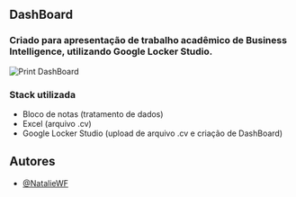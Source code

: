 ## DashBoard

### Criado para apresentação de trabalho acadêmico de Business Intelligence, utilizando Google Locker Studio.

![Print DashBoard](<img width="801" height="522" alt="Print DashBoard " src="https://github.com/user-attachments/assets/959a7e2f-b00a-4f49-ba68-faf357ec895a" />
)

### Stack utilizada 
- Bloco de notas (tratamento de dados)
- Excel (arquivo .cv)
- Google Locker Studio (upload de arquivo .cv e criação de DashBoard)

## Autores
- [@NatalieWF](https://www.github.com/NatalieWF)
